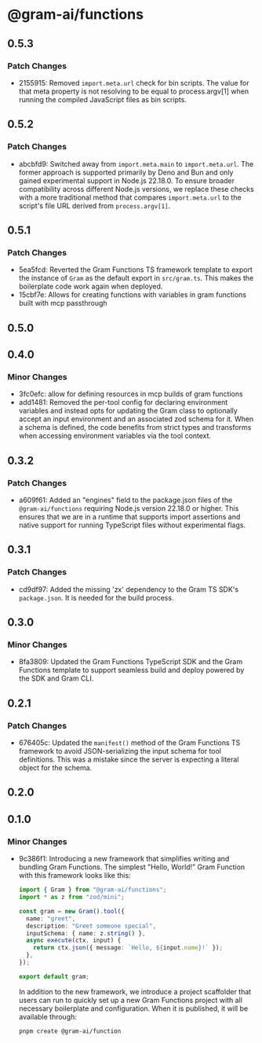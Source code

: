 # @gram-ai/functions

## 0.5.3

### Patch Changes

- 2155915: Removed `import.meta.url` check for bin scripts. The value for that meta
  property is not resolving to be equal to process.argv[1] when running the
  compiled JavaScript files as bin scripts.

## 0.5.2

### Patch Changes

- abcbfd9: Switched away from `import.meta.main` to `import.meta.url`. The former approach
  is supported primarily by Deno and Bun and only gained experimental support in
  Node.js 22.18.0. To ensure broader compatibility across different Node.js
  versions, we replace these checks with a more traditional method that compares
  `import.meta.url` to the script's file URL derived from `process.argv[1]`.

## 0.5.1

### Patch Changes

- 5ea5fcd: Reverted the Gram Functions TS framework template to export the instance of
  `Gram` as the default export in `src/gram.ts`. This makes the boilerplate code
  work again when deployed.
- 15cbf7e: Allows for creating functions with variables in gram functions built with mcp passthrough

## 0.5.0

## 0.4.0

### Minor Changes

- 3fc0efc: allow for defining resources in mcp builds of gram functions
- add1481: Removed the per-tool config for declaring environment variables and instead opts
  for updating the Gram class to optionally accept an input environment and an
  associated zod schema for it. When a schema is defined, the code benefits from
  strict types and transforms when accessing environment variables via the tool
  context.

## 0.3.2

### Patch Changes

- a609f61: Added an "engines" field to the package.json files of the `@gram-ai/functions`
  requiring Node.js version 22.18.0 or higher. This ensures that we are in a
  runtime that supports import assertions and native support for running
  TypeScript files without experimental flags.

## 0.3.1

### Patch Changes

- cd9df97: Added the missing 'zx' dependency to the Gram TS SDK's `package.json`. It is
  needed for the build process.

## 0.3.0

### Minor Changes

- 8fa3809: Updated the Gram Functions TypeScript SDK and the Gram Functions template to
  support seamless build and deploy powered by the SDK and Gram CLI.

## 0.2.1

### Patch Changes

- 676405c: Updated the `manifest()` method of the Gram Functions TS framework to avoid
  JSON-serializing the input schema for tool definitions. This was a mistake since
  the server is expecting a literal object for the schema.

## 0.2.0

## 0.1.0

### Minor Changes

- 9c386f1: Introducing a new framework that simplifies writing and bundling Gram Functions.
  The simplest "Hello, World!" Gram Function with this framework looks like this:

  ```typescript
  import { Gram } from "@gram-ai/functions";
  import * as z from "zod/mini";

  const gram = new Gram().tool({
    name: "greet",
    description: "Greet someone special",
    inputSchema: { name: z.string() },
    async execute(ctx, input) {
      return ctx.json({ message: `Hello, ${input.name}!` });
    },
  });

  export default gram;
  ```

  In addition to the new framework, we introduce a project scaffolder that users
  can run to quickly set up a new Gram Functions project with all necessary
  boilerplate and configuration. When it is published, it will be available
  through:

  ```
  pnpm create @gram-ai/function
  ```
